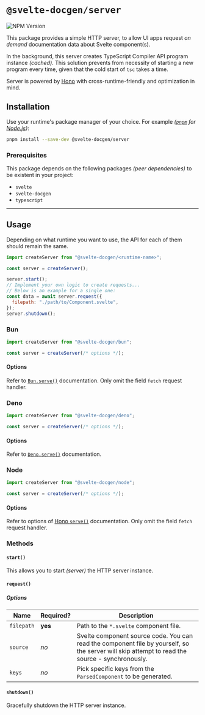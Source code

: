 # `@svelte-docgen/server`

![NPM Version](https://img.shields.io/npm/v/@svelte-docgen/server?style=for-the-badge&logo=npm)

This package provides a simple HTTP server, to allow UI apps request _on demand_ documentation data about Svelte component(s).

In the background, this server creates TypeScript Compiler API program instance _(cached)_.
This solution prevents from necessity of starting a new program every time, given that the cold start of `tsc` takes a time.

Server is powered by [Hono](https://github.com/honojs/hono) with cross-runtime-friendly and optimization in mind.

## Installation

Use your runtime's package manager of your choice.
For example _([`pnpm`](https://github.com/pnpm/pnpm) for [Node.js](https://github.com/nodejs/node))_:

```sh
pnpm install --save-dev @svelte-docgen/server
```

### Prerequisites

This package depends on the following packages _(peer dependencies)_ to be existent in your project:

- `svelte`
- `svelte-docgen`
- `typescript`

---

## Usage

Depending on what runtime you want to use, the API for each of them should remain the same.

```js
import createServer from "@svelte-docgen/<runtime-name>";

const server = createServer();

server.start();
// Implement your own logic to create requests...
// Below is an example for a single one:
const data = await server.request({
  filepath: "./path/to/Component.svelte",
});
server.shutdown();
```

### Bun

```js
import createServer from "@svelte-docgen/bun";

const server = createServer(/* options */);
```

#### Options

Refer to [`Bun.serve()`](https://bun.sh/docs/api/http) documentation.
Only omit the field `fetch` request handler.

### Deno

```js
import createServer from "@svelte-docgen/deno";

const server = createServer(/* options */);
```

#### Options

Refer to [`Deno.serve()`](https://docs.deno.com/api/deno/~/Deno.serve) documentation.

### Node

```js
import createServer from "@svelte-docgen/node";

const server = createServer(/* options */);
```

#### Options

Refer to options of [Hono `serve()`](https://hono.dev/docs/getting-started/nodejs#_1-setup) documentation.
Only omit the field `fetch` request handler.

### Methods

#### `start()`

This allows you to start _(server)_ the HTTP server instance.

#### `request()`

##### Options

| Name       | Required? | Description                                                                                                                                    |
| ---------- | --------- | ---------------------------------------------------------------------------------------------------------------------------------------------- |
| `filepath` | **yes**   | Path to the `*.svelte` component file.                                                                                                         |
| `source`   | _no_      | Svelte component source code. You can read the component file by yourself, so the server will skip attempt to read the source - synchronously. |
| `keys`     | _no_      | Pick specific keys from the `ParsedComponent` to be generated.                                                                                 |

#### `shutdown()`

Gracefully shutdown the HTTP server instance.
